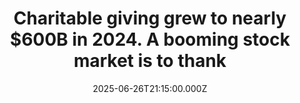 ---
title: "Charitable giving grew to nearly $600B in 2024. A booming stock market is to thank"
date: 2025-06-26T21:15:00.000Z
category: Human Kindness
externalLink: "https://www.goodgoodgood.co/articles/charitable-giving-study"
image: ""
excerpt: "Giving to nonprofits engaged in education, health, arts, culture and humanities, the environment, and animals reached all-time highs.…"
---